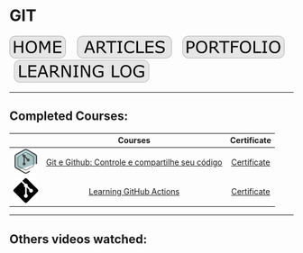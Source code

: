 # GIT

[![HOME](../../img/button_home.png)](https://github.com/mmmarceleza/My-Learning-Tracker#marcelos-learning-tracker) &nbsp; &nbsp; [![MY ARTICLES](../../img/button_article.png)](https://github.com/mmmarceleza/My-Learning-Tracker/blob/master/content/my-articles.md#my-articles) &nbsp; &nbsp; [![PORTFOLIO](../../img/button_portfolio.png)](https://github.com/mmmarceleza/My-Learning-Tracker/blob/master/content/portfolio.md#portfolio) &nbsp; &nbsp; [![LEARNING LOG](../../img/button_log.png)](https://github.com/mmmarceleza/My-Learning-Tracker/blob/master/content/learning-log.md#learning-log)

***

## Completed Courses:

|   | Courses | Certificate |
|:---:|:---:|:---:|
| ![Git](../../img/git-alura.png) | [Git e Github: Controle e compartilhe seu código](https://cursos.alura.com.br/course/git-github-controle-de-versao) | [Certificate](https://cursos.alura.com.br/certificate/b124f9f3-4e68-4ec8-a1f9-218159f6ff9a) |
| ![Git](../../img/git_44.png) | [Learning GitHub Actions](https://www.linkedin.com/learning/learning-github-actions-2) | [Certificate](https://www.linkedin.com/in/marcelomarquesmelo/) |

***

## Others videos watched:


